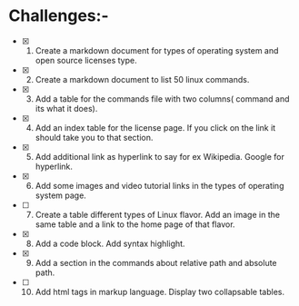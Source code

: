 
# Challenges:-
- [x] 1) Create a markdown document for types of operating system and open source licenses type. 
- [x] 2) Create a markdown document to list 50 linux commands. 
- [x] 3) Add a table for the commands file with two columns( command and its what it does). 
- [x] 4) Add an index table for the license page. If you click on the link it should take you to that section.
- [x] 5) Add additional link as hyperlink to say for ex Wikipedia. Google for hyperlink.
- [x] 6) Add some images and video tutorial links in the types of operating system page.
- [ ] 7) Create a table different types of Linux flavor. Add an image in the same table and a link to the home page of that flavor.
- [x] 8) Add a code block. Add syntax highlight.
- [x] 9) Add a section in the commands about relative path and absolute path.
- [ ] 10) Add html tags in markup language. Display two collapsable tables.
